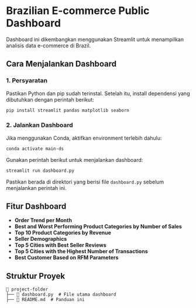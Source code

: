 # Brazilian E-commerce Public Dashboard

Dashboard ini dikembangkan menggunakan Streamlit untuk menampilkan analisis data e-commerce di Brazil.

## Cara Menjalankan Dashboard

### 1. Persyaratan

Pastikan Python dan pip sudah terinstal. Setelah itu, install dependensi yang dibutuhkan dengan perintah berikut:

```bash
pip install streamlit pandas matplotlib seaborn
```

### 2. Jalankan Dashboard

Jika menggunakan Conda, aktifkan environment terlebih dahulu:

```bash
conda activate main-ds
```

Gunakan perintah berikut untuk menjalankan dashboard:

```bash
streamlit run dashboard.py
```

Pastikan berada di direktori yang berisi file `dashboard.py` sebelum menjalankan perintah ini.

## Fitur Dashboard

- **Order Trend per Month**
- **Best and Worst Performing Product Categories by Number of Sales**
- **Top 10 Product Categories by Revenue**
- **Seller Demographics**
- **Top 5 Cities with Best Seller Reviews**
- **Top 5 Cities with the Highest Number of Transactions**
- **Best Customer Based on RFM Parameters**

## Struktur Proyek

```
📂 project-folder
├── 📄 dashboard.py  # File utama dashboard
├── 📄 README.md  # Panduan ini
```
